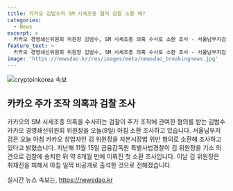 ```yaml
---
title: 카카오 김범수의 SM 시세조종 혐의 검찰 소환 왜?
categories:
  - News
excerpt: >
  카카오 경영쇄신위원회 위원장 김범수, SM 시세조종 의혹 수사로 소환 조사 - 서울남부지검이 카카오 경영쇄신위원회 위원장 김범수를 자본시장법 위반 혐의로 소환하여 조사 중. 검찰이 지난해에 기소 의견으로 송치한 후 8개월 만에 소환한 것으로 전해졌으며, 김범수는 취재진을 피해 비공개로 출석했다.
feature_text: >
  카카오 경영쇄신위원회 위원장 김범수, SM 시세조종 의혹 수사로 소환 조사 - 서울남부지검이 카카오 경영쇄신위원회 위원장 김범수를 자본시장법 위반 혐의로 소환하여 조사 중. 검찰이 지난해에 기소 의견으로 송치한 후 8개월 만에 소환한 것으로 전해졌으며, 김범수는 취재진을 피해 비공개로 출석했다.
image: 'https://newsdao.kr/res/images/meta/newsdao_breakingnews.jpg'
---
```


<p><img src="https://newsdao.kr/res/images/meta/newsdao_breakingnews.jpg" alt="cryptoinkorea 속보" /></p>

<h2 data-ke-size="size26">카카오 주가 조작 의혹과 검찰 조사</h2>

<p data-ke-size="size16">카카오의 SM 시세조종 의혹을 수사하는 검찰이 주가 조작에 관여한 혐의를 받는 김범수 카카오 경영쇄신위원회 위원장을 오늘(9일) 아침 소환 조사하고 있습니다. 서울남부지검은 오늘 아침 카카오 창업자인 김 위원장을 자본시장법 위반 혐의로 소환해 조사하고 있다고 밝혔습니다. 지난해 11월 15일 금융감독원 특별사법경찰이 김 위원장을 기소 의견으로 검찰에 송치한 뒤 약 8개월 만에 이뤄진 첫 소환 조사입니다. 이날 김 위원장은 취재진을 피해서 아침 일찍 비공개로 출석한 것으로 전해졌습니다.</p>
실시간 뉴스 속보는, <a href="https://newsdao.kr" rel="dofollow">https://newsdao.kr</a>


